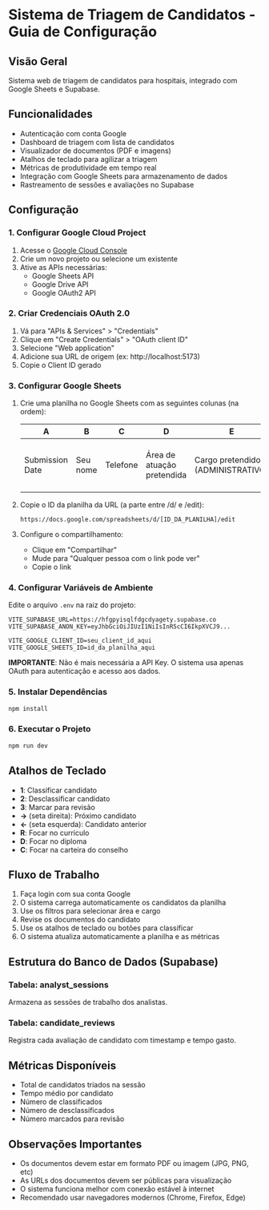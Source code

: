 # Sistema de Triagem de Candidatos - Guia de Configuração

## Visão Geral

Sistema web de triagem de candidatos para hospitais, integrado com Google Sheets e Supabase.

## Funcionalidades

- Autenticação com conta Google
- Dashboard de triagem com lista de candidatos
- Visualizador de documentos (PDF e imagens)
- Atalhos de teclado para agilizar a triagem
- Métricas de produtividade em tempo real
- Integração com Google Sheets para armazenamento de dados
- Rastreamento de sessões e avaliações no Supabase

## Configuração

### 1. Configurar Google Cloud Project

1. Acesse o [Google Cloud Console](https://console.cloud.google.com/)
2. Crie um novo projeto ou selecione um existente
3. Ative as APIs necessárias:
   - Google Sheets API
   - Google Drive API
   - Google OAuth2 API

### 2. Criar Credenciais OAuth 2.0

1. Vá para "APIs & Services" > "Credentials"
2. Clique em "Create Credentials" > "OAuth client ID"
3. Selecione "Web application"
4. Adicione sua URL de origem (ex: http://localhost:5173)
5. Copie o Client ID gerado

### 3. Configurar Google Sheets

1. Crie uma planilha no Google Sheets com as seguintes colunas (na ordem):

   | A | B | C | D | E | F | G | H | I | J | K | L | M | N | O | P | Q | R | S |
   |---|---|---|---|---|---|---|---|---|---|---|---|---|---|---|---|---|---|---|
   | Submission Date | Seu nome | Telefone | Área de atuação pretendida | Cargo pretendido (ADMINISTRATIVO) | Cargo pretendido (ASSISTENCIAL) | ADM - CURRÍCULO VITAE | ADM - DIPLOMA OU CERTIFICADO DE ESCOLARIDADE | ADM - DOCUMENTOS PESSOAIS OBRIGATÓRIOS | ADM - CURSOS E ESPECIALIZAÇÕES | ASSIST - CURRÍCULO VITAE | ASSIST - DIPLOMA OU CERTIFICADO DE ESCOLARIDADE | ASSIST - CARTEIRA DO CONSELHO | ASSIST - CURSOS E ESPECIALIZAÇÕES | ASSIST - DOCUMENTOS PESSOAIS OBRIGATÓRIOS | NÚMERO DE INSCRIÇÃO | Status Triagem | Data/Hora Triagem | Analista Triagem |

2. Copie o ID da planilha da URL (a parte entre /d/ e /edit):
   ```
   https://docs.google.com/spreadsheets/d/[ID_DA_PLANILHA]/edit
   ```

3. Configure o compartilhamento:
   - Clique em "Compartilhar"
   - Mude para "Qualquer pessoa com o link pode ver"
   - Copie o link

### 4. Configurar Variáveis de Ambiente

Edite o arquivo `.env` na raiz do projeto:

```env
VITE_SUPABASE_URL=https://hfgpyisqlfdgcdyagety.supabase.co
VITE_SUPABASE_ANON_KEY=eyJhbGciOiJIUzI1NiIsInR5cCI6IkpXVCJ9...

VITE_GOOGLE_CLIENT_ID=seu_client_id_aqui
VITE_GOOGLE_SHEETS_ID=id_da_planilha_aqui
```

**IMPORTANTE**: Não é mais necessária a API Key. O sistema usa apenas OAuth para autenticação e acesso aos dados.

### 5. Instalar Dependências

```bash
npm install
```

### 6. Executar o Projeto

```bash
npm run dev
```

## Atalhos de Teclado

- **1**: Classificar candidato
- **2**: Desclassificar candidato
- **3**: Marcar para revisão
- **→** (seta direita): Próximo candidato
- **←** (seta esquerda): Candidato anterior
- **R**: Focar no currículo
- **D**: Focar no diploma
- **C**: Focar na carteira do conselho

## Fluxo de Trabalho

1. Faça login com sua conta Google
2. O sistema carrega automaticamente os candidatos da planilha
3. Use os filtros para selecionar área e cargo
4. Revise os documentos do candidato
5. Use os atalhos de teclado ou botões para classificar
6. O sistema atualiza automaticamente a planilha e as métricas

## Estrutura do Banco de Dados (Supabase)

### Tabela: analyst_sessions
Armazena as sessões de trabalho dos analistas.

### Tabela: candidate_reviews
Registra cada avaliação de candidato com timestamp e tempo gasto.

## Métricas Disponíveis

- Total de candidatos triados na sessão
- Tempo médio por candidato
- Número de classificados
- Número de desclassificados
- Número marcados para revisão

## Observações Importantes

- Os documentos devem estar em formato PDF ou imagem (JPG, PNG, etc)
- As URLs dos documentos devem ser públicas para visualização
- O sistema funciona melhor com conexão estável à internet
- Recomendado usar navegadores modernos (Chrome, Firefox, Edge)
